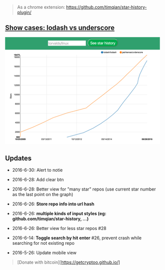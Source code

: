> As a chrome extension: https://github.com/timqian/star-history-plugin/ 


## [Show cases: lodash vs underscore](http://www.timqian.com/star-history/#lodash/lodash&jashkenas/underscore)


![](./assets/lodashUnderscore.png)


## Updates

- 2016-6-30: Alert to notie

- 2016-6-28: Add clear btn

- 2016-6-28: Better view for "many star" repos (use current star number as the last point on the graph)

- 2016-6-26: **Store repo info into url hash**

- 2016-6-26: **multiple kinds of input styles (eg: github.com/timqian/star-history, ...)**

- 2016-6-26: Better view for less star repos #28

- 2016-6-14: **Toggle search by hit enter** #26, prevent crash while searching for not existing repo

- 2016-5-26: Update mobile view


> [Donate with bitcoin][https://getcryptoo.github.io/]
